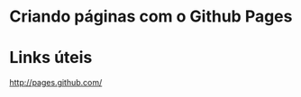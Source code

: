 Criando páginas com o Github Pages
==================================

Links úteis
===========

http://pages.github.com/

